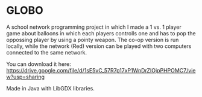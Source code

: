 # GLOBO
A school network programming project in which I made a 1 vs. 1 player game about balloons in which each players controlls one and has to pop the oppossing player by using a pointy weapon. The co-op version is run locally, while the network (Red) version can be played with two computers connected to the same network.

You can download it here: https://drive.google.com/file/d/1sE5vC_57R7p17xP1WnDrZIOjpPHPOMC7/view?usp=sharing

Made in Java with LibGDX libraries.

